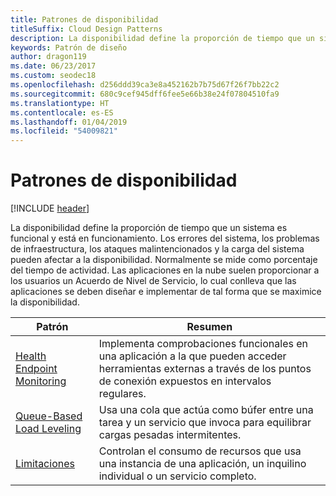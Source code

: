 ```yaml
---
title: Patrones de disponibilidad
titleSuffix: Cloud Design Patterns
description: La disponibilidad define la proporción de tiempo que un sistema es funcional y está en funcionamiento. Los errores del sistema, los problemas de infraestructura, los ataques malintencionados y la carga del sistema pueden afectar a la disponibilidad. Normalmente se mide como porcentaje del tiempo de actividad. Las aplicaciones en la nube suelen proporcionar a los usuarios un Acuerdo de Nivel de Servicio, lo cual conlleva que las aplicaciones se deben diseñar e implementar de tal forma que se maximice la disponibilidad.
keywords: Patrón de diseño
author: dragon119
ms.date: 06/23/2017
ms.custom: seodec18
ms.openlocfilehash: d256ddd39ca3e8a452162b7b75d67f26f7bb22c2
ms.sourcegitcommit: 680c9cef945dff6fee5e66b38e24f07804510fa9
ms.translationtype: HT
ms.contentlocale: es-ES
ms.lasthandoff: 01/04/2019
ms.locfileid: "54009821"
---
```

# <a name="availability-patterns"></a>Patrones de disponibilidad

[!INCLUDE [header](../../_includes/header.md)]

La disponibilidad define la proporción de tiempo que un sistema es funcional y está en funcionamiento. Los errores del sistema, los problemas de infraestructura, los ataques malintencionados y la carga del sistema pueden afectar a la disponibilidad. Normalmente se mide como porcentaje del tiempo de actividad. Las aplicaciones en la nube suelen proporcionar a los usuarios un Acuerdo de Nivel de Servicio, lo cual conlleva que las aplicaciones se deben diseñar e implementar de tal forma que se maximice la disponibilidad.

|                            Patrón                             |                                                           Resumen                                                            |
|----------------------------------------------------------------|------------------------------------------------------------------------------------------------------------------------------|
| [Health Endpoint Monitoring](../health-endpoint-monitoring.md) | Implementa comprobaciones funcionales en una aplicación a la que pueden acceder herramientas externas a través de los puntos de conexión expuestos en intervalos regulares. |
|  [Queue-Based Load Leveling](../queue-based-load-leveling.md)  | Usa una cola que actúa como búfer entre una tarea y un servicio que invoca para equilibrar cargas pesadas intermitentes.  |
|                 [Limitaciones](../throttling.md)                 |   Controlan el consumo de recursos que usa una instancia de una aplicación, un inquilino individual o un servicio completo.    |
